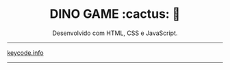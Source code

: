  <h1 align="center">DINO GAME :cactus: 🦖</h1>

<p align="center">
  Desenvolvido com HTML, CSS e JavaScript.
</p>

<hr />

<p align="left">
    <a href="keycode.info">keycode.info</a>
</p>

<hr />

